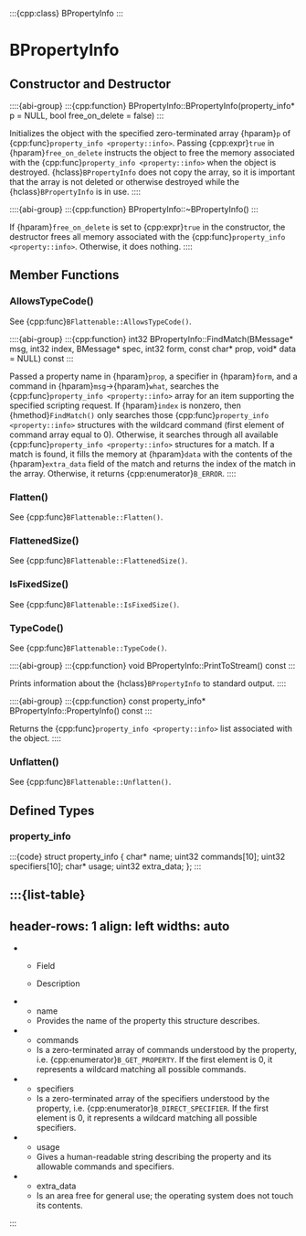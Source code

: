 :::{cpp:class} BPropertyInfo
:::

# BPropertyInfo

## Constructor and Destructor

::::{abi-group}
:::{cpp:function} BPropertyInfo::BPropertyInfo(property_info* p = NULL, bool free_on_delete = false)
:::

Initializes the object with the specified zero-terminated array {hparam}`p`
of {cpp:func}`property_info <property::info>`. Passing {cpp:expr}`true` in
{hparam}`free_on_delete` instructs the object to free the memory associated
with the {cpp:func}`property_info <property::info>` when the object is
destroyed. {hclass}`BPropertyInfo` does not copy the array, so it is
important that the array is not deleted or otherwise destroyed while the
{hclass}`BPropertyInfo` is in use.
::::

::::{abi-group}
:::{cpp:function} BPropertyInfo::~BPropertyInfo()
:::

If {hparam}`free_on_delete` is set to {cpp:expr}`true` in the constructor,
the destructor frees all memory associated with the
{cpp:func}`property_info <property::info>`. Otherwise, it does nothing.
::::

## Member Functions

### AllowsTypeCode()

See {cpp:func}`BFlattenable::AllowsTypeCode()`.

::::{abi-group}
:::{cpp:function} int32 BPropertyInfo::FindMatch(BMessage* msg, int32 index, BMessage* spec, int32 form, const char* prop, void* data = NULL) const
:::

Passed a property name in {hparam}`prop`, a specifier in {hparam}`form`,
and a command in {hparam}`msg`->{hparam}`what`, searches the
{cpp:func}`property_info <property::info>` array for an item supporting the
specified scripting request. If {hparam}`index` is nonzero, then
{hmethod}`FindMatch()` only searches those {cpp:func}`property_info
<property::info>` structures with the wildcard command (first element of
command array equal to 0). Otherwise, it searches through all available
{cpp:func}`property_info <property::info>` structures for a match. If a
match is found, it fills the memory at {hparam}`data` with the contents of
the {hparam}`extra_data` field of the match and returns the index of the
match in the array. Otherwise, it returns {cpp:enumerator}`B_ERROR`.
::::

### Flatten()

See {cpp:func}`BFlattenable::Flatten()`.

### FlattenedSize()

See {cpp:func}`BFlattenable::FlattenedSize()`.

### IsFixedSize()

See {cpp:func}`BFlattenable::IsFixedSize()`.

### TypeCode()

See {cpp:func}`BFlattenable::TypeCode()`.

::::{abi-group}
:::{cpp:function} void BPropertyInfo::PrintToStream() const
:::

Prints information about the {hclass}`BPropertyInfo` to standard output.
::::

::::{abi-group}
:::{cpp:function} const property_info* BPropertyInfo::PropertyInfo() const
:::

Returns the {cpp:func}`property_info <property::info>` list associated with
the object.
::::

### Unflatten()

See {cpp:func}`BFlattenable::Unflatten()`.

## Defined Types

### property_info

:::{code}
struct property_info {
    char*  name;
    uint32 commands[10];
    uint32 specifiers[10];
    char*  usage;
    uint32 extra_data;
};
:::

:::{list-table}
---
header-rows: 1
align: left
widths: auto
---
-
	- Field

	- Description

-
	- name
	- Provides the name of the property this structure describes.
-
	- commands
	- Is a zero-terminated array of commands understood by the property, i.e.
		{cpp:enumerator}`B_GET_PROPERTY`. If the first element is 0, it represents
		a wildcard matching all possible commands.
-
	- specifiers
	- Is a zero-terminated array of the specifiers understood by the property,
		i.e. {cpp:enumerator}`B_DIRECT_SPECIFIER`. If the first element is 0, it
		represents a wildcard matching all possible specifiers.
-
	- usage
	- Gives a human-readable string describing the property and its allowable
		commands and specifiers.
-
	- extra_data
	- Is an area free for general use; the operating system does not touch its
		contents.

:::
